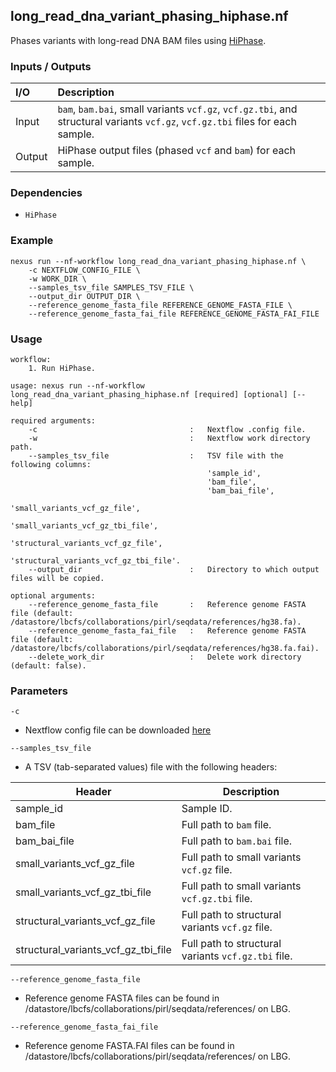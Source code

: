 ## long_read_dna_variant_phasing_hiphase.nf

Phases variants with long-read DNA BAM files using [HiPhase](https://github.com/PacificBiosciences/HiPhase).

### Inputs / Outputs

| I/O    | Description                                                                                                                    |
|:-------|:-------------------------------------------------------------------------------------------------------------------------------|
| Input  | `bam`, `bam.bai`, small variants `vcf.gz`, `vcf.gz.tbi`, and structural variants `vcf.gz`, `vcf.gz.tbi` files for each sample. | 
| Output | HiPhase output files (phased `vcf` and `bam`) for each sample.                                                                 |

### Dependencies

* `HiPhase`

### Example

```
nexus run --nf-workflow long_read_dna_variant_phasing_hiphase.nf \
    -c NEXTFLOW_CONFIG_FILE \
    -w WORK_DIR \
    --samples_tsv_file SAMPLES_TSV_FILE \
    --output_dir OUTPUT_DIR \
    --reference_genome_fasta_file REFERENCE_GENOME_FASTA_FILE \
    --reference_genome_fasta_fai_file REFERENCE_GENOME_FASTA_FAI_FILE
```

### Usage

```
workflow:
    1. Run HiPhase.

usage: nexus run --nf-workflow long_read_dna_variant_phasing_hiphase.nf [required] [optional] [--help]

required arguments:
    -c                                  :   Nextflow .config file.
    -w                                  :   Nextflow work directory path.
    --samples_tsv_file                  :   TSV file with the following columns:
                                            'sample_id',
                                            'bam_file',
                                            'bam_bai_file',
                                            'small_variants_vcf_gz_file',
                                            'small_variants_vcf_gz_tbi_file',
                                            'structural_variants_vcf_gz_file',
                                            'structural_variants_vcf_gz_tbi_file'.
    --output_dir                        :   Directory to which output files will be copied.

optional arguments:
    --reference_genome_fasta_file       :   Reference genome FASTA file (default: /datastore/lbcfs/collaborations/pirl/seqdata/references/hg38.fa).
    --reference_genome_fasta_fai_file   :   Reference genome FASTA file (default: /datastore/lbcfs/collaborations/pirl/seqdata/references/hg38.fa.fai).
    --delete_work_dir                   :   Delete work directory (default: false).
```

### Parameters

`-c`
* Nextflow config file can be downloaded [here](https://github.com/pirl-unc/nexus/tree/main/nextflow)

`--samples_tsv_file`
* A TSV (tab-separated values) file with the following headers:

| Header                              | Description                                         |
|-------------------------------------|-----------------------------------------------------|
| sample_id                           | Sample ID.                                          |
| bam_file                            | Full path to `bam` file.                            |
| bam_bai_file                        | Full path to `bam.bai` file.                        |
| small_variants_vcf_gz_file          | Full path to small variants `vcf.gz` file.          |
| small_variants_vcf_gz_tbi_file      | Full path to small variants `vcf.gz.tbi` file.      |
| structural_variants_vcf_gz_file     | Full path to structural variants `vcf.gz` file.     |
| structural_variants_vcf_gz_tbi_file | Full path to structural variants `vcf.gz.tbi` file. |

`--reference_genome_fasta_file`
* Reference genome FASTA files can be found in /datastore/lbcfs/collaborations/pirl/seqdata/references/ on LBG.

`--reference_genome_fasta_fai_file`
* Reference genome FASTA.FAI files can be found in /datastore/lbcfs/collaborations/pirl/seqdata/references/ on LBG.
